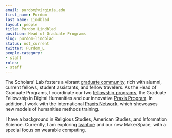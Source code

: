 ```yaml
---
email: purdom@virginia.edu
first_name: Purdom
last_name: Lindblad
layout: people
title: Purdom Lindblad
position: Head of Graduate Programs
slug: purdom-lindblad
status: not_current
twitter: Purdom_L
people-category:
- staff
roles:
- staff
---
```

The Scholars' Lab fosters a vibrant [graduate community](/people), rich with alumni, current fellows, student assistants, and fellow travelers. As the Head of Graduate Programs, I coordinate our two [fellowship programs](/for-students), the Graduate Fellowship in Digital Humanities and our innovative [Praxis Program](http://www.praxis.scholarslab.org). In addition, I work with the international [Praxis Network](http://www.praxis-network.org), which showcases new models of humanities methods training.

I have a background in Religious Studies, American Studies, and Information Science. Currently, I am exploring [Ivanhoe](http://www.ivanhoe.scholarslab.org) and our new MakerSpace, with a special focus on wearable computing.
